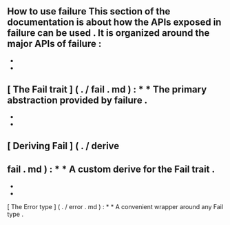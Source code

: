 #
How
to
use
failure
This
section
of
the
documentation
is
about
how
the
APIs
exposed
in
failure
can
be
used
.
It
is
organized
around
the
major
APIs
of
failure
:
-
*
*
[
The
Fail
trait
]
(
.
/
fail
.
md
)
:
*
*
The
primary
abstraction
provided
by
failure
.
-
*
*
[
Deriving
Fail
]
(
.
/
derive
-
fail
.
md
)
:
*
*
A
custom
derive
for
the
Fail
trait
.
-
*
*
[
The
Error
type
]
(
.
/
error
.
md
)
:
*
*
A
convenient
wrapper
around
any
Fail
type
.
